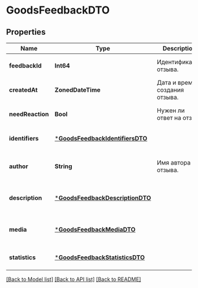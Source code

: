 # GoodsFeedbackDTO


## Properties
Name | Type | Description | Notes
------------ | ------------- | ------------- | -------------
**feedbackId** | **Int64** | Идентификатор отзыва.  | [default to nothing]
**createdAt** | **ZonedDateTime** | Дата и время создания отзыва. | [default to nothing]
**needReaction** | **Bool** | Нужен ли ответ на отзыв. | [default to nothing]
**identifiers** | [***GoodsFeedbackIdentifiersDTO**](GoodsFeedbackIdentifiersDTO.md) |  | [default to nothing]
**author** | **String** | Имя автора отзыва. | [optional] [default to nothing]
**description** | [***GoodsFeedbackDescriptionDTO**](GoodsFeedbackDescriptionDTO.md) |  | [optional] [default to nothing]
**media** | [***GoodsFeedbackMediaDTO**](GoodsFeedbackMediaDTO.md) |  | [optional] [default to nothing]
**statistics** | [***GoodsFeedbackStatisticsDTO**](GoodsFeedbackStatisticsDTO.md) |  | [default to nothing]


[[Back to Model list]](../README.md#models) [[Back to API list]](../README.md#api-endpoints) [[Back to README]](../README.md)


